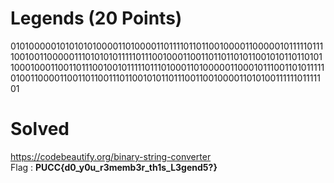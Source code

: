 # Legends (20 Points)
0101000001010101010000110100001101111011011001000011000001011111011110010011000001110101010111110111001000110011011011010110010101101101011000100011001101110010010111110111010001101000001100010111001101011111010011000011001101100111011001010110111001100100001101010011111101111101
# Solved
https://codebeautify.org/binary-string-converter<br>
Flag : <b>PUCC{d0_y0u_r3memb3r_th1s_L3gend5?}</b>
